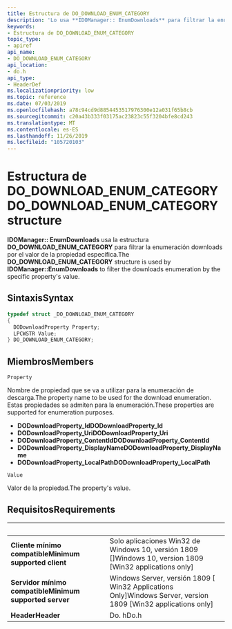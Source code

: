 ```yaml
---
title: Estructura de DO_DOWNLOAD_ENUM_CATEGORY
description: 'Lo usa **IDOManager:: EnumDownloads** para filtrar la enumeración downloads por el valor de la propiedad específica.'
keywords:
- Estructura de DO_DOWNLOAD_ENUM_CATEGORY
topic_type:
- apiref
api_name:
- DO_DOWNLOAD_ENUM_CATEGORY
api_location:
- do.h
api_type:
- HeaderDef
ms.localizationpriority: low
ms.topic: reference
ms.date: 07/03/2019
ms.openlocfilehash: a78c94cd9d8854453517976300e12a031f65b8cb
ms.sourcegitcommit: c20a43b333f03175ac23823c55f3204bfe8cd243
ms.translationtype: MT
ms.contentlocale: es-ES
ms.lasthandoff: 11/26/2019
ms.locfileid: "105720103"
---
```

# <a name="do_download_enum_category-structure"></a><span data-ttu-id="c16ef-104">Estructura de DO_DOWNLOAD_ENUM_CATEGORY</span><span class="sxs-lookup"><span data-stu-id="c16ef-104">DO_DOWNLOAD_ENUM_CATEGORY structure</span></span>

<span data-ttu-id="c16ef-105">**IDOManager:: EnumDownloads** usa la estructura **DO_DOWNLOAD_ENUM_CATEGORY** para filtrar la enumeración downloads por el valor de la propiedad específica.</span><span class="sxs-lookup"><span data-stu-id="c16ef-105">The **DO_DOWNLOAD_ENUM_CATEGORY** structure is used by **IDOManager::EnumDownloads** to filter the downloads enumeration by the specific property's value.</span></span>

## <a name="syntax"></a><span data-ttu-id="c16ef-106">Sintaxis</span><span class="sxs-lookup"><span data-stu-id="c16ef-106">Syntax</span></span>
```cpp
typedef struct _DO_DOWNLOAD_ENUM_CATEGORY
{
  DODownloadProperty Property;
  LPCWSTR Value;
} DO_DOWNLOAD_ENUM_CATEGORY;
```

## <a name="members"></a><span data-ttu-id="c16ef-107">Miembros</span><span class="sxs-lookup"><span data-stu-id="c16ef-107">Members</span></span>

`Property`

<span data-ttu-id="c16ef-108">Nombre de propiedad que se va a utilizar para la enumeración de descarga.</span><span class="sxs-lookup"><span data-stu-id="c16ef-108">The property name to be used for the download enumeration.</span></span> <span data-ttu-id="c16ef-109">Estas propiedades se admiten para la enumeración.</span><span class="sxs-lookup"><span data-stu-id="c16ef-109">These properties are supported for enumeration purposes.</span></span>
- <span data-ttu-id="c16ef-110">**DODownloadProperty_Id**</span><span class="sxs-lookup"><span data-stu-id="c16ef-110">**DODownloadProperty_Id**</span></span>
- <span data-ttu-id="c16ef-111">**DODownloadProperty_Uri**</span><span class="sxs-lookup"><span data-stu-id="c16ef-111">**DODownloadProperty_Uri**</span></span>
- <span data-ttu-id="c16ef-112">**DODownloadProperty_ContentId**</span><span class="sxs-lookup"><span data-stu-id="c16ef-112">**DODownloadProperty_ContentId**</span></span>
- <span data-ttu-id="c16ef-113">**DODownloadProperty_DisplayName**</span><span class="sxs-lookup"><span data-stu-id="c16ef-113">**DODownloadProperty_DisplayName**</span></span>
- <span data-ttu-id="c16ef-114">**DODownloadProperty_LocalPath**</span><span class="sxs-lookup"><span data-stu-id="c16ef-114">**DODownloadProperty_LocalPath**</span></span>

`Value`

<span data-ttu-id="c16ef-115">Valor de la propiedad.</span><span class="sxs-lookup"><span data-stu-id="c16ef-115">The property's value.</span></span>

## <a name="requirements"></a><span data-ttu-id="c16ef-116">Requisitos</span><span class="sxs-lookup"><span data-stu-id="c16ef-116">Requirements</span></span>

| &nbsp; | &nbsp; |
| ---- |:---- |
| <span data-ttu-id="c16ef-117">**Cliente mínimo compatible**</span><span class="sxs-lookup"><span data-stu-id="c16ef-117">**Minimum supported client**</span></span> | <span data-ttu-id="c16ef-118">Solo aplicaciones Win32 de Windows 10, versión 1809 \[\]</span><span class="sxs-lookup"><span data-stu-id="c16ef-118">Windows 10, version 1809 \[Win32 applications only\]</span></span> |
| <span data-ttu-id="c16ef-119">**Servidor mínimo compatible**</span><span class="sxs-lookup"><span data-stu-id="c16ef-119">**Minimum supported server**</span></span> | <span data-ttu-id="c16ef-120">Windows Server, versión 1809 \[ Win32 Applications Only\]</span><span class="sxs-lookup"><span data-stu-id="c16ef-120">Windows Server, version 1809 \[Win32 applications only\]</span></span> |
| <span data-ttu-id="c16ef-121">**Header**</span><span class="sxs-lookup"><span data-stu-id="c16ef-121">**Header**</span></span> | <span data-ttu-id="c16ef-122">Do. h</span><span class="sxs-lookup"><span data-stu-id="c16ef-122">Do.h</span></span> |

